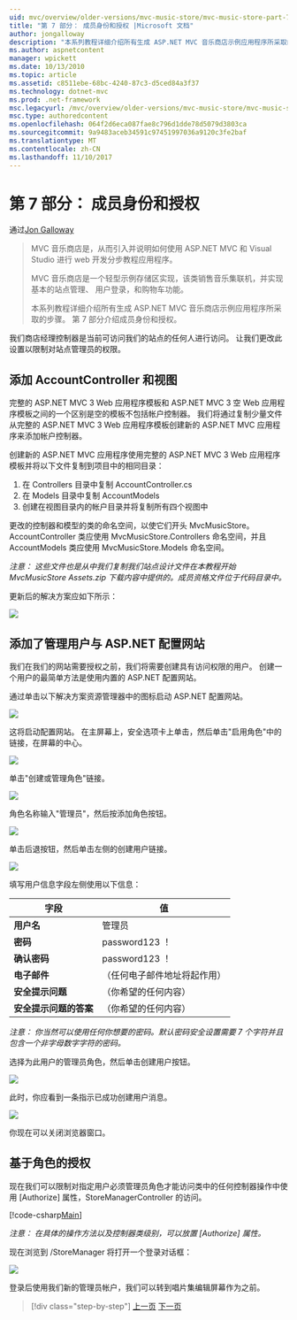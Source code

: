```yaml
---
uid: mvc/overview/older-versions/mvc-music-store/mvc-music-store-part-7
title: "第 7 部分： 成员身份和授权 |Microsoft 文档"
author: jongalloway
description: "本系列教程详细介绍所有生成 ASP.NET MVC 音乐商店示例应用程序所采取的步骤。 第 7 部分介绍成员身份和授权。"
ms.author: aspnetcontent
manager: wpickett
ms.date: 10/13/2010
ms.topic: article
ms.assetid: c8511ebe-68bc-4240-87c3-d5ced84a3f37
ms.technology: dotnet-mvc
ms.prod: .net-framework
msc.legacyurl: /mvc/overview/older-versions/mvc-music-store/mvc-music-store-part-7
msc.type: authoredcontent
ms.openlocfilehash: 064f2d6eca087fae8c796d1dde78d5079d3803ca
ms.sourcegitcommit: 9a9483aceb34591c97451997036a9120c3fe2baf
ms.translationtype: MT
ms.contentlocale: zh-CN
ms.lasthandoff: 11/10/2017
---
```

<a name="part-7-membership-and-authorization"></a>第 7 部分： 成员身份和授权
====================
通过[Jon Galloway](https://github.com/jongalloway)

> MVC 音乐商店是，从而引入并说明如何使用 ASP.NET MVC 和 Visual Studio 进行 web 开发分步教程应用程序。  
>   
> MVC 音乐商店是一个轻型示例存储区实现，该类销售音乐集联机，并实现基本的站点管理、 用户登录，和购物车功能。  
>   
> 本系列教程详细介绍所有生成 ASP.NET MVC 音乐商店示例应用程序所采取的步骤。 第 7 部分介绍成员身份和授权。


我们商店经理控制器是当前可访问我们的站点的任何人进行访问。 让我们更改此设置以限制对站点管理员的权限。

## <a name="adding-the-accountcontroller-and-views"></a>添加 AccountController 和视图

完整的 ASP.NET MVC 3 Web 应用程序模板和 ASP.NET MVC 3 空 Web 应用程序模板之间的一个区别是空的模板不包括帐户控制器。 我们将通过复制少量文件从完整的 ASP.NET MVC 3 Web 应用程序模板创建新的 ASP.NET MVC 应用程序来添加帐户控制器。

创建新的 ASP.NET MVC 应用程序使用完整的 ASP.NET MVC 3 Web 应用程序模板并将以下文件复制到项目中的相同目录：

1. 在 Controllers 目录中复制 AccountController.cs
2. 在 Models 目录中复制 AccountModels
3. 创建在视图目录内的帐户目录并将复制所有四个视图中

更改的控制器和模型的类的命名空间，以使它们开头 MvcMusicStore。 AccountController 类应使用 MvcMusicStore.Controllers 命名空间，并且 AccountModels 类应使用 MvcMusicStore.Models 命名空间。

*注意： 这些文件也是从中我们复制我们站点设计文件在本教程开始 MvcMusicStore Assets.zip 下载内容中提供的。成员资格文件位于代码目录中。*

更新后的解决方案应如下所示：

![](mvc-music-store-part-7/_static/image1.png)

## <a name="adding-an-administrative-user-with-the-aspnet-configuration-site"></a>添加了管理用户与 ASP.NET 配置网站

我们在我们的网站需要授权之前，我们将需要创建具有访问权限的用户。 创建一个用户的最简单方法是使用内置的 ASP.NET 配置网站。

通过单击以下解决方案资源管理器中的图标启动 ASP.NET 配置网站。

![](mvc-music-store-part-7/_static/image2.png)

这将启动配置网站。 在主屏幕上，安全选项卡上单击，然后单击"启用角色"中的链接，在屏幕的中心。

![](mvc-music-store-part-7/_static/image3.png)

单击"创建或管理角色"链接。

![](mvc-music-store-part-7/_static/image4.png)

角色名称输入"管理员"，然后按添加角色按钮。

![](mvc-music-store-part-7/_static/image5.png)

单击后退按钮，然后单击左侧的创建用户链接。

![](mvc-music-store-part-7/_static/image6.png)

填写用户信息字段左侧使用以下信息：

| **字段** | **值** |
| --- | --- |
| **用户名** | 管理员 |
| **密码** | password123 ！ |
| **确认密码** | password123 ！ |
| **电子邮件** | （任何电子邮件地址将起作用） |
| **安全提示问题** | （你希望的任何内容） |
| **安全提示问题的答案** | （你希望的任何内容） |

*注意： 你当然可以使用任何你想要的密码。默认密码安全设置需要 7 个字符并且包含一个非字母数字字符的密码。*

选择为此用户的管理员角色，然后单击创建用户按钮。

![](mvc-music-store-part-7/_static/image7.png)

此时，你应看到一条指示已成功创建用户消息。

![](mvc-music-store-part-7/_static/image8.png)

你现在可以关闭浏览器窗口。

## <a name="role-based-authorization"></a>基于角色的授权

现在我们可以限制对指定用户必须管理员角色才能访问类中的任何控制器操作中使用 [Authorize] 属性，StoreManagerController 的访问。

[!code-csharp[Main](mvc-music-store-part-7/samples/sample1.cs)]

*注意： 在具体的操作方法以及控制器类级别，可以放置 [Authorize] 属性。*

现在浏览到 /StoreManager 将打开一个登录对话框：

![](mvc-music-store-part-7/_static/image9.png)

登录后使用我们新的管理员帐户，我们可以转到唱片集编辑屏幕作为之前。

>[!div class="step-by-step"]
[上一页](mvc-music-store-part-6.md)
[下一页](mvc-music-store-part-8.md)
